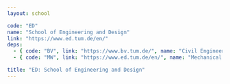 ```yaml
---
layout: school

code: "ED"
name: "School of Engineering and Design"
link: "https://www.ed.tum.de/en/"
deps:
  - { code: "BV", link: "https://www.bv.tum.de/", name: "Civil Engineering" }
  - { code: "MW", link: "https://www.ed.tum.de/en/", name: "Mechanical Engineering" }

title: "ED: School of Engineering and Design"
---
```



